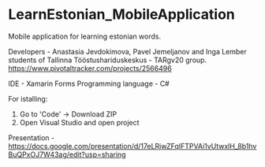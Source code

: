 # LearnEstonian_MobileApplication

Mobile application for learning estonian words.

Developers - Anastasia Jevdokimova, Pavel Jemeljanov and Inga Lember students of Tallinna Tööstushariduskeskus - TARgv20 group.
https://www.pivotaltracker.com/projects/2566496

IDE - Xamarin Forms 
Programming language - C#

For istalling:
1. Go to 'Code' -> Download ZIP
2. Open Visual Studio and open project 

Presentation - https://docs.google.com/presentation/d/17eLRjwZFqIFTPVAi1vUtwxlH_8b1hvBuQPxOJ7W43ag/edit?usp=sharing
